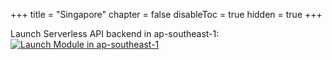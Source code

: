 +++
title = "Singapore"
chapter = false
disableToc = true
hidden = true
+++

Launch Serverless API backend in ap-southeast-1: [![Launch Module in ap-southeast-1](http://docs.aws.amazon.com/AWSCloudFormation/latest/UserGuide/images/cloudformation-launch-stack-button.png)][Launch ap-southeast-1]

[Launch ap-southeast-1]: https://console.aws.amazon.com/cloudformation/home?region=ap-southeast-1#/stacks/new?stackName=WildRydesBackend&templateURL=https://s3.amazonaws.com/wildrydes-ap-southeast-1/Auth/2_ServerlessAPI/ServerlessBackend.yaml
